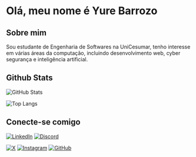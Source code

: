 # Olá, meu nome é Yure Barrozo

## Sobre mim

Sou estudante de Engenharia de Softwares na UniCesumar, tenho interesse em várias áreas da computação, incluindo desenvolvimento web, cyber segurança e inteligência artificial.  

## Github Stats
![GitHub Stats](https://github-readme-stats.vercel.app/api?username=yurebz&theme=transparent&bg_color=000&border_color=30A3DC&show_icons=true&icon_color=30A3DC&title_color=E94D5F&text_color=FFF)

![Top Langs](https://github-readme-stats-git-masterrstaa-rickstaa.vercel.app/api/top-langs/?username=yurebz&bg_color=000&border_color=30A3DC&title_color=E94D5F&text_color=FFF)

## Conecte-se comigo

[![LinkedIn](https://img.shields.io/badge/LinkedIn-0077B5?style=for-the-badge&logo=linkedin&logoColor=white)](https://www.linkedin.com/in/yure-barrozo-4b37222b1/)
[![Discord](https://img.shields.io/badge/Discord-7289DA?style=for-the-badge&logo=discord&logoColor=white)](https://discord.com/channels/@_yur3/)

[![X](https://img.shields.io/badge/X-000?style=for-the-badge&logo=x)](https://x.com/yurz2002)
[![Instagram](https://img.shields.io/badge/-Instagram-%23E4405F?style=for-the-badge&logo=instagram&logoColor=white)](https://www.instagram.com/xx.yur_bz/)
[![GitHub](https://img.shields.io/badge/GitHub-100000?style=for-the-badge&logo=github&logoColor=white)](https://github.com/yurebz)